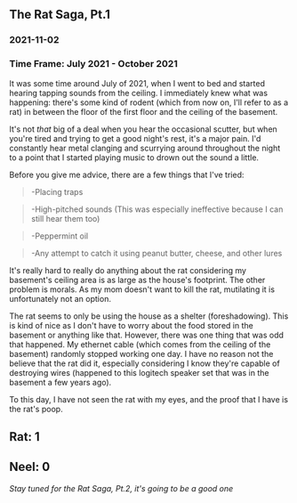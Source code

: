 <!---
title:The Rat Saga, Pt.1
date:Tue, 02 Oct 2021 14:00:00 EST
description:It was some time around July of 2021, when I went to bed and started hearing tapping sounds from the ceiling. I immediately knew what was happening
--->

## The Rat Saga, Pt.1

### 2021-11-02

### Time Frame: July 2021 - October 2021

It was some time around July of 2021, when I went to bed and started hearing tapping sounds from the ceiling. I immediately knew what was happening: there's some kind of rodent (which from now on, I'll refer to as a rat) in between the floor of the first floor and the ceiling of the basement.

It's not _that_ big of a deal when you hear the occasional scutter, but when you're tired and trying to get a good night's rest, it's a major pain. I'd constantly hear metal clanging and scurrying around throughout the night to a point that I started playing music to drown out the sound a little.

Before you give me advice, there are a few things that I've tried:

> -Placing traps

> -High-pitched sounds (This was especially ineffective because I can still hear them too)

> -Peppermint oil

> -Any attempt to catch it using peanut butter, cheese, and other lures

It's really hard to really do anything about the rat considering my basement's ceiling area is as large as the house's footprint. The other problem is morals. As my mom doesn't want to kill the rat, mutilating it is unfortunately not an option.

The rat seems to only be using the house as a shelter (foreshadowing). This is kind of nice as I don't have to worry about the food stored in the basement or anything like that. However, there was one thing that was odd that happened. My ethernet cable (which comes from the ceiling of the basement) randomly stopped working one day. I have no reason not the believe that the rat did it, especially considering I know they're capable of destroying wires (happened to this logitech speaker set that was in the basement a few years ago).

To this day, I have not seen the rat with my eyes, and the proof that I have is the rat's poop.

## Rat: 1

## Neel: 0

_Stay tuned for the Rat Saga, Pt.2, it's going to be a good one_
